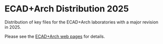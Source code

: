 # ECAD+Arch Distribution 2025

Distribution of key files for the ECAD+Arch laboratories with a major revision in 2025.

Please see the [ECAD+Arch web pages](https://www.cl.cam.ac.uk/teaching/current/ECAD+Arch) for details.

